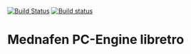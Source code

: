 [![Build Status](https://travis-ci.org/libretro/beetle-pce-fast-libretro.svg?branch=master)](https://travis-ci.org/libretro/beetle-pce-fast-libretro)
[![Build status](https://ci.appveyor.com/api/projects/status/6hii7ljchwjp80la/branch/master?svg=true)](https://ci.appveyor.com/project/bparker06/beetle-pce-fast-libretro/branch/master)

# Mednafen PC-Engine libretro
